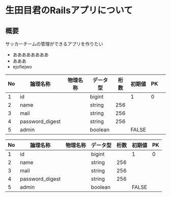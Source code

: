 # 生田目君のRailsアプリについて

## 概要

サッカーチームの管理ができるアプリを作りたい

- ああああああああ
- あああ
- ejofiejwo

| No   | 論理名称        | 物理名称 | データ型 | 桁数 | 初期値 | PK   |      |
| ---- | --------------- | -------- | -------- | ---- | ------ | ---- | ---- |
| 1    | id              |          | bigint   |      | 1      | 0    |      |
| 2    | name            |          | string   | 256  |        |      |      |
| 3    | mail            |          | string   | 256  |        |      |      |
| 4    | password_digest |          | string   | 256  |        |      |      |
| 5    | admin           |          | boolean  |      | FALSE  |      |      |


| No | 論理名称        | 物理名称 | データ型 | 桁数 | 初期値 | PK |
|----|-----------------|----------|----------|------|--------|----|
| 1  | id              |          | bigint   |      | 1      | 0  |
| 2  | name            |          | string   | 256  |        |    |
| 3  | mail            |          | string   | 256  |        |    |
| 4  | password_digest |          | string   | 256  |        |    |
| 5  | admin           |          | boolean  |      | FALSE  |    |

